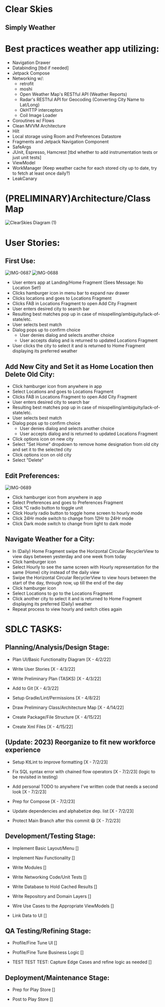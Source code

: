 # Clear Skies
## Simply Weather

# Best practices weather app utilizing:

- Navigation Drawer
- Databinding [tbd if needed]
- Jetpack Compose
- Networking w/:
  - retrofit
  - moshi
  - Open Weather Map's RESTful API (Weather Reports)
  - Radar's RESTful API for Geocoding (Converting City Name to Lat/Long)
  - OkHTTP interceptors
  - Coil Image Loader
- Coroutines w/ Flows
- Clean MVVM Architecture
- Hilt
- Local storage using Room and Preferences Datastore
- Fragments and Jetpack Navigation Component
- SafeArgs
- JUnit, Espresso, Hamcrest [tbd whether to add instrumentation tests or just unit tests]
- ViewModel
- WorkManager (Keep weather cache for each stored city up to date, try to fetch at least once daily?)
- LeakCanary

# (PRELIMINARY)Architecture/Class Map

![ClearSkies Diagram (1)](https://user-images.githubusercontent.com/62267982/163502343-754f4315-36d2-462c-a02a-9d2c4fa319ee.svg)

# User Stories:

## First Use:

![IMG-0687](https://user-images.githubusercontent.com/62267982/161458505-fa626b1d-b27b-487e-b604-d1378881b8ec.jpg)
![IMG-0688](https://user-images.githubusercontent.com/62267982/161458497-f8546cfa-ace6-478c-9ad1-02cb82795498.jpg)

- User enters app at Landing/Home Fragment (Sees Message: No Location Set!)
- Clicks hamburger icon in menu bar to expand nav drawer
- Clicks locations and goes to Locations Fragment
- Clicks FAB in Locations Fragment to open Add City Fragment
- User enters desired city to search bar
- Resulting best matches pop up in case of misspelling/ambiguity/lack-of-state/etc.
- User selects best match
- Dialog pops up to confirm choice
    - User denies dialog and selects another choice
    - User accepts dialog and is returned to updated Locations Fragment
- User clicks the city to select it and is returned to Home Fragment displaying its preferred weather

## Add New City and Set it as Home Location then Delete Old City:
- Click hamburger icon from anywhere in app
- Select Locations and goes to Locations Fragment
- Clicks FAB in Locations Fragment to open Add City Fragment
- User enters desired city to search bar
- Resulting best matches pop up in case of misspelling/ambiguity/lack-of-state/etc.
- User selects best match
- Dialog pops up to confirm choice
    - User denies dialog and selects another choice
    - User accepts dialog and is returned to updated Locations Fragment
- Click options icon on new city
- Select "Set Home" dropdown to remove home designation from old city and set it to the selected city
- Click options icon on old city
- Select "Delete"

## Edit Preferences:

![IMG-0689](https://user-images.githubusercontent.com/62267982/161458474-cafb3f4d-9827-4289-a085-738b0e7e9802.jpg)

- Click hamburger icon from anywhere in app
- Select Preferences and goes to Preferences Fragment
- Click °C radio button to toggle unit
- Click Hourly radio button to toggle home screen to hourly mode
- Click 24Hr mode switch to change from 12Hr to 24Hr mode
- Click Dark mode switch to change from light to dark mode

## Navigate Weather for a City:
- In (Daily) Home Fragment swipe the Horizontal Circular RecyclerView to view days between yesterday and one week from today
- Click hamburger icon
- Select Hourly to see the same screen with Hourly representation for the same (Home) city instead of the daily view
- Swipe the Horizontal Circular RecyclerView to view hours between the start of the day, through now, up till the end of the day
- Click hamburger icon
- Select Locations to go to the Locations Fragment
- Click another city to select it and is returned to Home Fragment displaying its preferred (Daily) weather
- Repeat process to view hourly and switch cities again

# SDLC TASKS:

## Planning/Analysis/Design Stage:

- Plan UI/Basic Functionality Diagram [X - 4/2/22]

- Write User Stories [X - 4/3/22]

- Write Preliminary Plan (TASKS) [X - 4/3/22]

- Add to Git [X - 4/3/22]

- Setup Gradle/Lint/Permissions [X - 4/8/22]

- Draw Preliminary Class/Architecture Map [X - 4/14/22]

- Create Package/File Structure [X - 4/15/22]

- Create Xml Files [X - 4/15/22]

## (Update: 2023) Reorganize to fit new workforce experience

- Setup KtLint to improve formatting [X - 7/2/23]

- Fix SQL syntax error with chained flow operators [X - 7/2/23] (logic to be revisited in testing)

- Add personal TODO to anywhere I've written code that needs a second look [X - 7/2/23]

- Prep for Compose [X - 7/2/23]

- Update dependencies and alphabetize dep. list [X - 7/2/23]

- Protect Main Branch after this commit 😆 [X - 7/2/23]

## Development/Testing Stage:

- Implement Basic Layout/Menu []

- Implement Nav Functionality []

- Write Modules []

- Write Networking Code/Unit Tests []

- Write Database to Hold Cached Results []

- Write Repository and Domain Layers []

- Wire Use Cases to the Appropriate ViewModels []

- Link Data to UI []

## QA Testing/Refining Stage:

- Profile/Fine Tune UI []

- Profile/Fine Tune Business Logic []

- TEST TEST TEST: Capture Edge Cases and refine logic as needed []

## Deployment/Maintenance Stage:

- Prep for Play Store []

- Post to Play Store []
